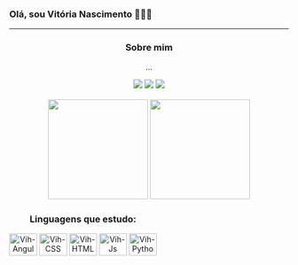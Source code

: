 ### Olá, sou Vitória Nascimento 👩🏾‍💻

<hr>
<div align='center'>
  <h3>Sobre mim</h3>
  <p>...</p>
  <div>
    <a><img src='https://img.shields.io/badge/Telegram-2CA5E0?style=for-the-badge&logo=telegram&logoColor=white'/></a>
    <a><img src='https://img.shields.io/badge/LinkedIn-0077B5?style=for-the-badge&logo=linkedin&logoColor=white'/></a>
    <a><img src='https://img.shields.io/badge/Gmail-D14836?style=for-the-badge&logo=gmail&logoColor=white'/></a>
  </div>
</div>
<br>
<div align='center'>
  <a href='https://github.com/VrBnDev/'></a>
  <img height='180em' src='https://github-readme-stats.vercel.app/api?username=VrBnDev&show_icons=true&theme=dark#gh-dark-mode-only&include_all_comits=true&count_private='>
  <img height='180em' src='https://github-readme-stats.vercel.app/api/top-langs/?username=VrBnDev&layout=compact&langs_count=10&theme=dark#gh-dark-mode-only'>
</div>
<div style='display: inline-block;' align='center'>
  <h3>Linguagens que estudo:</h3>
  <img align='center' height='40' width='50' alt='Vih-Angular' src="https://cdn.jsdelivr.net/gh/devicons/devicon@latest/icons/angular/angular-original.svg" />    
  <img align='center' height='40' width='50' alt='Vih-CSS' src="https://cdn.jsdelivr.net/gh/devicons/devicon@latest/icons/css3/css3-original.svg" />
  <img align='center' height='40' width='50' alt='Vih-HTML' src="https://cdn.jsdelivr.net/gh/devicons/devicon@latest/icons/html5/html5-original.svg" />
  <img align='center' height='40' width='50' alt='Vih-Js' src="https://cdn.jsdelivr.net/gh/devicons/devicon@latest/icons/javascript/javascript-original.svg" />
  <img align='center' height='40' width='50' alt='Vih-Python' src="https://cdn.jsdelivr.net/gh/devicons/devicon@latest/icons/python/python-original.svg" />                  
</div>
